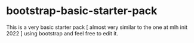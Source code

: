 # bootstrap-basic-starter-pack
This is a very basic starter pack [ almost very similar to the one at mlh init 2022 ] using bootstrap and feel free to edit it.
